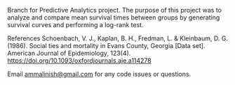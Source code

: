 Branch for Predictive Analytics project. The purpose of this project was to analyze and compare mean survival times between groups by generating survival curves and performing a log-rank test.

References
Schoenbach, V. J., Kaplan, B. H., Fredman, L. & Kleinbaum, D. G. (1986). Social ties and mortality in Evans County, Georgia [Data set]. American Journal of Epidemiology, 123(4). https://doi.org/10.1093/oxfordjournals.aje.a114278

Email ammalinish@gmail.com for any code issues or questions.
